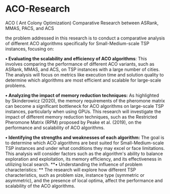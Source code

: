 # ACO-Research
ACO ( Ant Colony Optimization) Comparative Research between ASRank, MMAS, PACS, and ACS   

 the problem addressed in this research is to conduct a comparative analysis of different ACO algorithms specifically for Small-Medium-scale TSP instances, focusing on:
 
**•	Evaluating the scalability and efficiency of ACO algorithms**: This involves comparing the performance of different ACO variants, such as ASRank, MMAS, and ACS, on TSP instances with a large number of cities. The analysis will focus on metrics like execution time and solution quality to determine which algorithms are most efficient and scalable for large-scale problems.

**•	Analyzing the impact of memory reduction techniques:** As highlighted by Skinderowicz (2020), the memory requirements of the pheromone matrix can become a significant bottleneck for ACO algorithms on large-scale TSP instances, particularly when using GPUs. This research will investigate the impact of different memory reduction techniques, such as the Restricted Pheromone Matrix (RPM) proposed by Peake et al. (2019), on the performance and scalability of ACO algorithms.

**•	Identifying the strengths and weaknesses of each algorithm:** The goal is to determine which ACO algorithms are best suited for Small-Medium-scale TSP instances and under what conditions they may excel or face limitations. This analysis will consider factors such as the algorithm's ability to balance exploration and exploitation, its memory efficiency, and its effectiveness in utilizing local search.
**•	Understanding the influence of problem characteristics: **
The research will explore how different TSP characteristics, such as problem size, instance type (symmetric or asymmetric), and the presence of local optima, affect the performance and scalability of the ACO algorithms.
